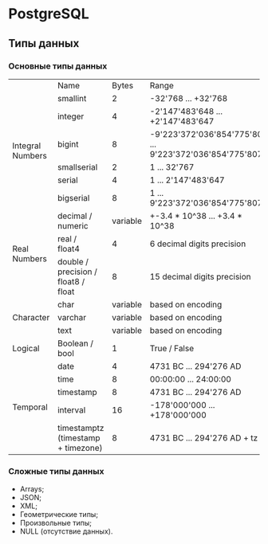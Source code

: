 # PostgreSQL

## Типы данных

### Основные типы данных

<table>
  <tr>
    <td></td>
    <td>Name</td>
    <td>Bytes</td>
    <td>Range</td>
  </tr>
  <tr>
    <td rowspan="6">Integral</br>Numbers</td>
    <td>smallint</td>
    <td>2</td>
    <td>-32'768 ... +32'768</td>
  </tr>
  <tr>
    <td>integer</td>
    <td>4</td>
    <td>-2'147'483'648 ... +2'147'483'647</td>
  </tr>
  <tr>
    <td>bigint</td>
    <td>8</td>
    <td>-9'223'372'036'854'775'808 ... 9'223'372'036'854'775'807</td>
  </tr>
  <tr>
    <td>smallserial</td>
    <td>2</td>
    <td>1 ... 32'767</td>
  </tr>
  <tr>
    <td>serial</td>
    <td>4</td>
    <td>1 ... 2'147'483'647</td>
  </tr>
  <tr>
    <td>bigserial</td>
    <td>8</td>
    <td>1 ... 9'223'372'036'854'775'807</td>
  </tr>
  <tr>
    <td rowspan="3">Real</br>Numbers</td>
    <td>decimal / numeric</td>
    <td>variable</td>
    <td>+-3.4 * 10^38 ... +3.4 * 10^38</td>
  </tr>
  <tr>
    <td>real /</br> float4</td>
    <td>4</td>
    <td>6 decimal digits precision</td>
  </tr>
  <tr>
    <td>double /</br> precision /</br> float8 /</br> float</td>
    <td>8</td>
    <td>15 decimal digits precision</td>
  </tr>
  <tr>
    <td rowspan="3">Character</td>
    <td>char</td>
    <td>variable</td>
    <td>based on encoding</td>
  </tr>
  <tr>
    <td>varchar</td>
    <td>variable</td>
    <td>based on encoding</td>
  </tr>
  <tr>
    <td>text</td>
    <td>variable</td>
    <td>based on encoding</td>
  </tr>
  <tr>
    <td>Logical</td>
    <td>Boolean /<br/> bool</td>
    <td>1</td>
    <td>True / False</td>
  </tr>
  <tr>
    <td rowspan="6">Temporal</td>
    <td>date</td>
    <td>4</td>
    <td>4731 BC ... 294'276 AD</td>
  </tr>
  <tr>
    <td>time</td>
    <td>8</td>
    <td>00:00:00 ... 24:00:00</td>
  </tr>
  <tr>
    <td>timestamp</td>
    <td>8</td>
    <td>4731 BC ... 294'276 AD</td>
  <tr>
  </tr>
    <td>interval</td>
    <td>16</td>
    <td>-178'000'000 ... +178'000'000</td>
  </tr>
  <tr>
    <td>timestamptz</br>(timestamp + timezone)</td>
    <td>8</td>
    <td>4731 BC ... 294'276 AD + tz</td>
  <tr>
</table>

### Сложные типы данных

- Arrays;
- JSON;
- XML;
- Геометрические типы;
- Произвольные типы;
- NULL (отсутствие данных).
